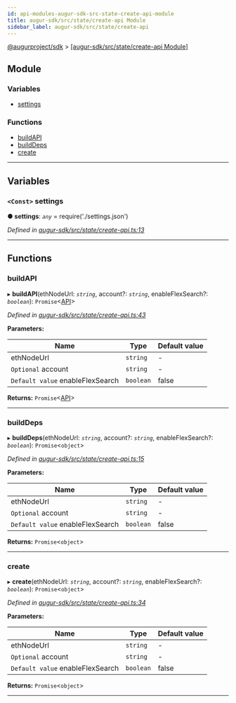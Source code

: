 ```yaml
---
id: api-modules-augur-sdk-src-state-create-api-module
title: augur-sdk/src/state/create-api Module
sidebar_label: augur-sdk/src/state/create-api
---
```


[@augurproject/sdk](api-readme.md) > [[augur-sdk/src/state/create-api Module]](api-modules-augur-sdk-src-state-create-api-module.md)

## Module

### Variables

* [settings](api-modules-augur-sdk-src-state-create-api-module.md#settings)

### Functions

* [buildAPI](api-modules-augur-sdk-src-state-create-api-module.md#buildapi)
* [buildDeps](api-modules-augur-sdk-src-state-create-api-module.md#builddeps)
* [create](api-modules-augur-sdk-src-state-create-api-module.md#create)

---

## Variables

<a id="settings"></a>

### `<Const>` settings

**● settings**: *`any`* =  require('./settings.json')

*Defined in [augur-sdk/src/state/create-api.ts:13](https://github.com/AugurProject/augur/blob/3727cd4ec9/packages/augur-sdk/src/state/create-api.ts#L13)*

___

## Functions

<a id="buildapi"></a>

###  buildAPI

▸ **buildAPI**(ethNodeUrl: *`string`*, account?: *`string`*, enableFlexSearch?: *`boolean`*): `Promise`<[API](api-classes-augur-sdk-src-state-getter-api-api.md)>

*Defined in [augur-sdk/src/state/create-api.ts:43](https://github.com/AugurProject/augur/blob/3727cd4ec9/packages/augur-sdk/src/state/create-api.ts#L43)*

**Parameters:**

| Name | Type | Default value |
| ------ | ------ | ------ |
| ethNodeUrl | `string` | - |
| `Optional` account | `string` | - |
| `Default value` enableFlexSearch | `boolean` | false |

**Returns:** `Promise`<[API](api-classes-augur-sdk-src-state-getter-api-api.md)>

___
<a id="builddeps"></a>

###  buildDeps

▸ **buildDeps**(ethNodeUrl: *`string`*, account?: *`string`*, enableFlexSearch?: *`boolean`*): `Promise`<`object`>

*Defined in [augur-sdk/src/state/create-api.ts:15](https://github.com/AugurProject/augur/blob/3727cd4ec9/packages/augur-sdk/src/state/create-api.ts#L15)*

**Parameters:**

| Name | Type | Default value |
| ------ | ------ | ------ |
| ethNodeUrl | `string` | - |
| `Optional` account | `string` | - |
| `Default value` enableFlexSearch | `boolean` | false |

**Returns:** `Promise`<`object`>

___
<a id="create"></a>

###  create

▸ **create**(ethNodeUrl: *`string`*, account?: *`string`*, enableFlexSearch?: *`boolean`*): `Promise`<`object`>

*Defined in [augur-sdk/src/state/create-api.ts:34](https://github.com/AugurProject/augur/blob/3727cd4ec9/packages/augur-sdk/src/state/create-api.ts#L34)*

**Parameters:**

| Name | Type | Default value |
| ------ | ------ | ------ |
| ethNodeUrl | `string` | - |
| `Optional` account | `string` | - |
| `Default value` enableFlexSearch | `boolean` | false |

**Returns:** `Promise`<`object`>

___


